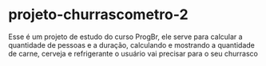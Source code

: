 # projeto-churrascometro-2

Esse é um projeto de estudo do curso ProgBr, ele serve para calcular a quantidade de pessoas e a duração, calculando e mostrando a quantidade de carne, cerveja e refrigerante o usuário vai precisar para o seu churrasco 

